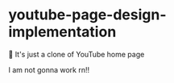 # youtube-page-design-implementation
🎈 It's just a clone of YouTube home page

I am not gonna work rn!!
